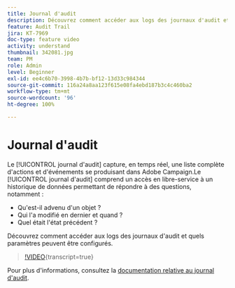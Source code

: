 ```yaml
---
title: Journal d'audit
description: Découvrez comment accéder aux logs des journaux d'audit et quels paramètres peuvent être configurés.
feature: Audit Trail
jira: KT-7969
doc-type: feature video
activity: understand
thumbnail: 342081.jpg
team: PM
role: Admin
level: Beginner
exl-id: ee4c6b70-3998-4b7b-bf12-13d33c984344
source-git-commit: 116a24a8aa123f615e08fa4ebd187b3c4c460ba2
workflow-type: tm+mt
source-wordcount: '96'
ht-degree: 100%

---
```


# Journal d&#39;audit

Le [!UICONTROL journal d&#39;audit] capture, en temps réel, une liste complète d&#39;actions et d&#39;événements se produisant dans Adobe Campaign.Le [!UICONTROL journal d&#39;audit] comprend un accès en libre-service à un historique de données permettant de répondre à des questions, notamment :

* Qu&#39;est-il advenu d&#39;un objet ?
* Qui l&#39;a modifié en dernier et quand ?
* Quel était l&#39;état précédent ?

Découvrez comment accéder aux logs des journaux d&#39;audit et quels paramètres peuvent être configurés.

>[!VIDEO](https://video.tv.adobe.com/v/342081?quality=12&learn=on){transcript=true}

Pour plus d&#39;informations, consultez la [documentation relative au journal d&#39;audit](https://experienceleague.adobe.com/docs/campaign-classic/using/monitoring-campaign-classic/production-procedures/audit-trail.html?lang=fr).
